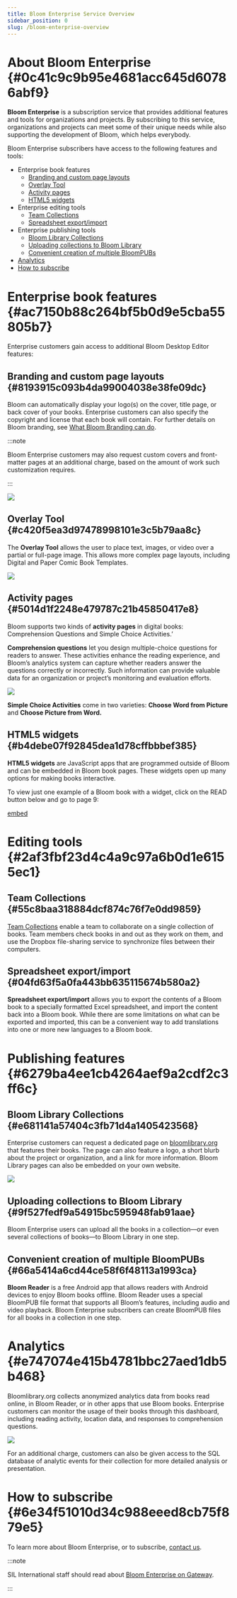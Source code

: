 ```yaml
---
title: Bloom Enterprise Service Overview
sidebar_position: 0
slug: /bloom-enterprise-overview
---
```




# About Bloom Enterprise {#0c41c9c9b95e4681acc645d60786abf9}


**Bloom Enterprise** is a subscription service that provides additional features and tools for organizations and projects. By subscribing to this service, organizations and projects can meet some of their unique needs while also supporting the development of Bloom, which helps everybody.


Bloom Enterprise subscribers have access to the following features and tools:

- Enterprise book features
	- [Branding and custom page layouts](/bloom-enterprise-overview#dbd3cd45b78c47de8d8873f32c03b48f)
	- [Overlay Tool](/bloom-enterprise-overview#c420f5ea3d97478998101e3c5b79aa8c)
	- [Activity pages](/bloom-enterprise-overview#5014d1f2248e479787c21b45850417e8)
	- [HTML5 widgets](/bloom-enterprise-overview#b4debe07f92845dea1d78cffbbbef385)
- Enterprise editing tools
	- [Team Collections](/bloom-enterprise-overview#371a1ac874ec46229e420d36931248f7)
	- [Spreadsheet export/import](/bloom-enterprise-overview#04fd63f5a0fa443bb635115674b580a2)
- Enterprise publishing tools
	- [Bloom Library Collections](/bloom-enterprise-overview#e681141a57404c3fb71d4a1405423568)
	- [Uploading collections to Bloom Library](/bloom-enterprise-overview#9f527fedf9a54915bc595948fab91aae)
	- [Convenient creation of multiple BloomPUBs](/bloom-enterprise-overview#66a5414a6cd44ce58f6f48113a1993ca)
- [Analytics](/bloom-enterprise-overview#e747074e415b4781bbc27aed1db5b468)
- [How to subscribe](/bloom-enterprise-overview#6e34f51010d34c988eeed8cb75f879e5)

# Enterprise book features {#ac7150b88c264bf5b0d9e5cba55805b7}


Enterprise customers gain access to additional Bloom Desktop Editor features:


## Branding and custom page layouts {#8193915c093b4da99004038e38fe09dc}


Bloom can automatically display your logo(s) on the cover, title page, or back cover of your books. Enterprise customers can also specify the copyright and license that each book will contain. For further details on Bloom branding, see [What Bloom Branding can do](/what-branding-can-do).


:::note

Bloom Enterprise customers may also request custom covers and front-matter pages at an additional charge, based on the amount of work such customization requires.

:::




![](./439744059.png)


## Overlay Tool {#c420f5ea3d97478998101e3c5b79aa8c}


The **Overlay Tool** allows the user to place text, images, or video over a partial or full-page image. This allows more complex page layouts, including Digital and Paper Comic Book Templates.


![](./796523994.png)


## Activity pages {#5014d1f2248e479787c21b45850417e8}


Bloom supports two kinds of **activity pages** in digital books: Comprehension Questions and Simple Choice Activities.’ 


<div class='notion-row'>
<div class='notion-column' style={{width: 'calc((100% - (min(32px, 4vw) * 1)) * 0.5)'}}>

**Comprehension questions** let you design multiple-choice questions for readers to answer. These activities enhance the reading experience, and Bloom’s analytics system can capture whether readers answer the questions correctly or incorrectly. Such information can provide valuable data for an organization or project’s monitoring and evaluation efforts. 

</div><div className='notion-spacer' />

<div class='notion-column' style={{width: 'calc((100% - (min(32px, 4vw) * 1)) * 0.5)'}}>

![](./1667521162.png)

</div><div className='notion-spacer' />
</div>


**Simple Choice Activities** come in two varieties: **Choose Word from Picture** and **Choose Picture from Word.** 


<div class='notion-row'>
<div class='notion-column' style={{width: 'calc((100% - (min(32px, 4vw) * 1)) * 0.5)'}}>



</div><div className='notion-spacer' />

<div class='notion-column' style={{width: 'calc((100% - (min(32px, 4vw) * 1)) * 0.5)'}}>



</div><div className='notion-spacer' />
</div>


## HTML5 widgets {#b4debe07f92845dea1d78cffbbbef385}


**HTML5 widgets** are JavaScript apps that are programmed outside of Bloom and can be embedded in Bloom book pages. These widgets open up many options for making books interactive.


To view just one example of a Bloom book with a widget, click on the READ button below and go to page 9:


[embed](https://bloomlibrary.org/activities/books-with-widgets/book/wXn65BSrBI)


# Editing tools {#2af3fbf23d4c4a9c97a6b0d1e6155ec1}


## Team Collections {#55c8baa318884dcf874c76f7e0dd9859}


[Team Collections](/team-collections-intro) enable a team to collaborate on a single collection of books. Team members check books in and out as they work on them, and use the Dropbox file-sharing service to synchronize files between their computers. 


## Spreadsheet export/import {#04fd63f5a0fa443bb635115674b580a2}


**Spreadsheet export/import** allows you to export the contents of a Bloom book to a specially formatted Excel spreadsheet, and import the content back into a Bloom book. While there are some limitations on what can be exported and imported, this can be a convenient way to add translations into one or more new languages to a Bloom book.


# Publishing features {#6279ba4ee1cb4264aef9a2cdf2c3ff6c}


## Bloom Library Collections {#e681141a57404c3fb71d4a1405423568}


Enterprise customers can request a dedicated page on [bloomlibrary.org](http://bloomlibrary.org/) that features their books. The page can also feature a logo, a short blurb about the project or organization, and a link for more information. Bloom Library pages can also be embedded on your own website.


![](./703657715.png)


## Uploading collections to Bloom Library {#9f527fedf9a54915bc595948fab91aae}


Bloom Enterprise users can upload all the books in a collection—or even several collections of books—to Bloom Library in one step. 


## Convenient creation of multiple BloomPUBs {#66a5414a6cd44ce58f6f48113a1993ca}


**Bloom Reader** is a free Android app that allows readers with Android devices to enjoy Bloom books offline. Bloom Reader uses a special BloomPUB file format that supports all Bloom’s features, including audio and video playback. Bloom Enterprise subscribers can create BloomPUB files for all books in a collection in one step. 


# Analytics {#e747074e415b4781bbc27aed1db5b468}


Bloomlibrary.org collects anonymized analytics data from books read online, in Bloom Reader, or in other apps that use Bloom books. Enterprise customers can monitor the usage of their books through this dashboard, including reading activity, location data, and responses to comprehension questions. 


![](./1797662949.png)


For an additional charge, customers can also be given access to the SQL database of analytic events for their collection for more detailed analysis or presentation.


# How to subscribe {#6e34f51010d34c988eeed8cb75f879e5}


To learn more about Bloom Enterprise, or to subscribe, [contact us](https://sites.google.com/sil.org/bloom-program/im-interested).


:::note

SIL International staff should read about [Bloom Enterprise on Gateway](https://gateway.sil.org/x/UolzDQ/).

:::



